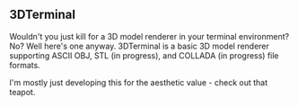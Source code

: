 ## 3DTerminal 

Wouldn't you just kill for a 3D model renderer in your terminal environment? No? Well here's one anyway.
3DTerminal is a basic 3D model renderer supporting ASCII OBJ, STL (in progress), and COLLADA (in progress) file formats.

I'm mostly just developing this for the aesthetic value - check out that teapot.

